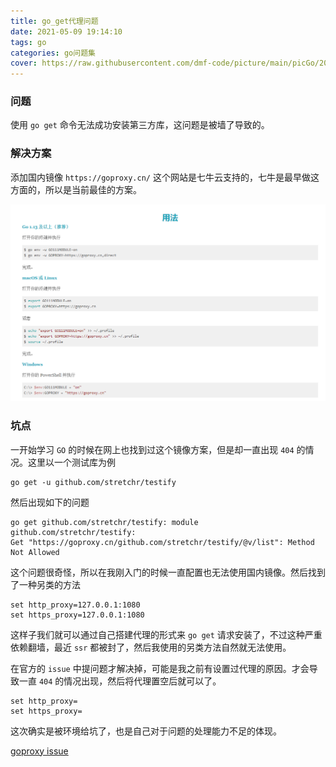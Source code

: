 ```yaml
---
title: go_get代理问题
date: 2021-05-09 19:14:10
tags: go
categories: go问题集
cover: https://raw.githubusercontent.com/dmf-code/picture/main/picGo/20210509191456.png
---
```


### 问题

使用 `go get` 命令无法成功安装第三方库，这问题是被墙了导致的。

### 解决方案

添加国内镜像 `https://goproxy.cn/` 这个网站是七牛云支持的，七牛是最早做这方面的，所以是当前最佳的方案。

![image.png](https://raw.githubusercontent.com/dmf-code/picture/main/picGo/20210509191525.png)

### 坑点

一开始学习 `GO` 的时候在网上也找到过这个镜像方案，但是却一直出现 `404` 的情况。这里以一个测试库为例

```shell
go get -u github.com/stretchr/testify
```

然后出现如下的问题

```shell
go get github.com/stretchr/testify: module github.com/stretchr/testify: 
Get "https://goproxy.cn/github.com/stretchr/testify/@v/list": Method Not Allowed
```

这个问题很奇怪，所以在我刚入门的时候一直配置也无法使用国内镜像。然后找到了一种另类的方法

```shell
set http_proxy=127.0.0.1:1080
set https_proxy=127.0.0.1:1080
```

这样子我们就可以通过自己搭建代理的形式来 `go get` 请求安装了，不过这种严重依赖翻墙，最近 `ssr` 都被封了，然后我使用的另类方法自然就无法使用。

在官方的 `issue` 中提问题才解决掉，可能是我之前有设置过代理的原因。才会导致一直 `404` 的情况出现，然后将代理置空后就可以了。

```shell
set http_proxy=
set https_proxy=
```

这次确实是被环境给坑了，也是自己对于问题的处理能力不足的体现。

[goproxy issue](https://github.com/goproxy/goproxy.cn/issues/105)


